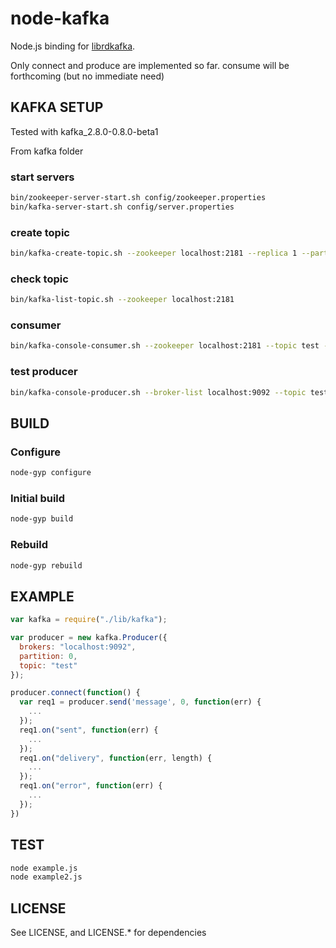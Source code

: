 # node-kafka

Node.js binding for [librdkafka](https://github.com/edenhill/librdkafka).

Only connect and produce are implemented so far.  consume will be forthcoming (but no immediate need)

## KAFKA SETUP

Tested with kafka_2.8.0-0.8.0-beta1

From kafka folder

### start servers
```bash
bin/zookeeper-server-start.sh config/zookeeper.properties
bin/kafka-server-start.sh config/server.properties
```
### create topic
```bash
bin/kafka-create-topic.sh --zookeeper localhost:2181 --replica 1 --partition 1 --topic test
```
### check topic
```bash
bin/kafka-list-topic.sh --zookeeper localhost:2181
```
### consumer
```bash
bin/kafka-console-consumer.sh --zookeeper localhost:2181 --topic test --from-beginning
```
### test producer
```bash
bin/kafka-console-producer.sh --broker-list localhost:9092 --topic test
```

## BUILD
### Configure
```bash
node-gyp configure
```

### Initial build
```bash
node-gyp build
```

### Rebuild
```bash
node-gyp rebuild
```

## EXAMPLE
```javascript
var kafka = require("./lib/kafka");

var producer = new kafka.Producer({
  brokers: "localhost:9092",
  partition: 0,
  topic: "test"
});

producer.connect(function() {
  var req1 = producer.send('message', 0, function(err) {
    ...
  });
  req1.on("sent", function(err) {
    ...
  });
  req1.on("delivery", function(err, length) {
    ...
  });
  req1.on("error", function(err) {
    ...
  });
})
```

## TEST
```bash
node example.js
node example2.js
```

## LICENSE
See LICENSE, and LICENSE.* for dependencies
